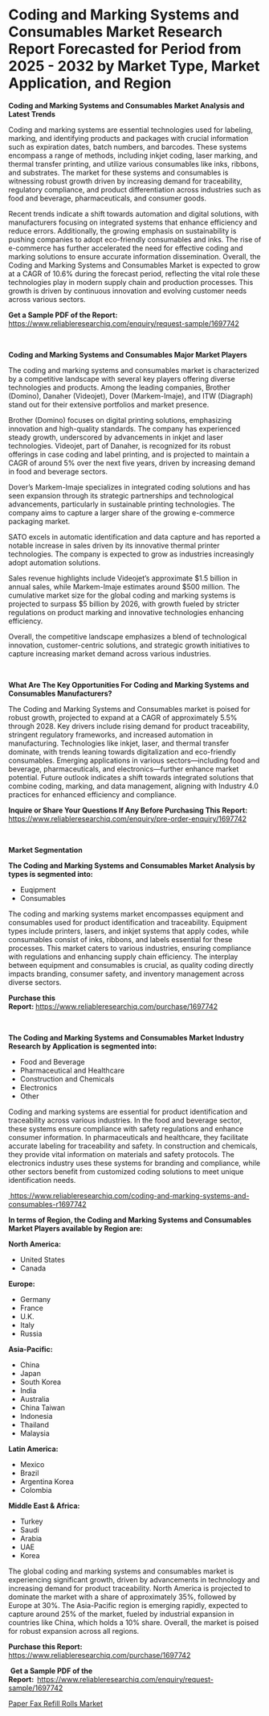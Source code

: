 <p><h1>Coding and Marking Systems and Consumables Market Research Report Forecasted for Period from 2025 -  2032 by Market Type, Market Application, and Region</h1></p><p><strong>Coding and Marking Systems and Consumables Market Analysis and Latest Trends</strong></p>
<p><p>Coding and marking systems are essential technologies used for labeling, marking, and identifying products and packages with crucial information such as expiration dates, batch numbers, and barcodes. These systems encompass a range of methods, including inkjet coding, laser marking, and thermal transfer printing, and utilize various consumables like inks, ribbons, and substrates. The market for these systems and consumables is witnessing robust growth driven by increasing demand for traceability, regulatory compliance, and product differentiation across industries such as food and beverage, pharmaceuticals, and consumer goods.</p><p>Recent trends indicate a shift towards automation and digital solutions, with manufacturers focusing on integrated systems that enhance efficiency and reduce errors. Additionally, the growing emphasis on sustainability is pushing companies to adopt eco-friendly consumables and inks. The rise of e-commerce has further accelerated the need for effective coding and marking solutions to ensure accurate information dissemination. Overall, the Coding and Marking Systems and Consumables Market is expected to grow at a CAGR of 10.6% during the forecast period, reflecting the vital role these technologies play in modern supply chain and production processes. This growth is driven by continuous innovation and evolving customer needs across various sectors.</p></p>
<p><strong>Get a Sample PDF of the Report:&nbsp;</strong> <a href="https://www.reliableresearchiq.com/enquiry/request-sample/1697742?utm_campaign=2730&utm_medium=2&utm_source=Github&utm_content=ia&utm_term=24032025&utm_id=coding-and-marking-systems-and-consumables">https://www.reliableresearchiq.com/enquiry/request-sample/1697742</a></p>
<p>&nbsp;</p>
<p><strong>Coding and Marking Systems and Consumables Major Market Players</strong></p>
<p><p>The coding and marking systems and consumables market is characterized by a competitive landscape with several key players offering diverse technologies and products. Among the leading companies, Brother (Domino), Danaher (Videojet), Dover (Markem-Imaje), and ITW (Diagraph) stand out for their extensive portfolios and market presence.</p><p>Brother (Domino) focuses on digital printing solutions, emphasizing innovation and high-quality standards. The company has experienced steady growth, underscored by advancements in inkjet and laser technologies. Videojet, part of Danaher, is recognized for its robust offerings in case coding and label printing, and is projected to maintain a CAGR of around 5% over the next five years, driven by increasing demand in food and beverage sectors.</p><p>Dover’s Markem-Imaje specializes in integrated coding solutions and has seen expansion through its strategic partnerships and technological advancements, particularly in sustainable printing technologies. The company aims to capture a larger share of the growing e-commerce packaging market.</p><p>SATO excels in automatic identification and data capture and has reported a notable increase in sales driven by its innovative thermal printer technologies. The company is expected to grow as industries increasingly adopt automation solutions.</p><p>Sales revenue highlights include Videojet’s approximate $1.5 billion in annual sales, while Markem-Imaje estimates around $500 million. The cumulative market size for the global coding and marking systems is projected to surpass $5 billion by 2026, with growth fueled by stricter regulations on product marking and innovative technologies enhancing efficiency.</p><p>Overall, the competitive landscape emphasizes a blend of technological innovation, customer-centric solutions, and strategic growth initiatives to capture increasing market demand across various industries.</p></p>
<p>&nbsp;</p>
<p><strong>What Are The Key Opportunities For Coding and Marking Systems and Consumables Manufacturers?</strong></p>
<p><p>The Coding and Marking Systems and Consumables market is poised for robust growth, projected to expand at a CAGR of approximately 5.5% through 2028. Key drivers include rising demand for product traceability, stringent regulatory frameworks, and increased automation in manufacturing. Technologies like inkjet, laser, and thermal transfer dominate, with trends leaning towards digitalization and eco-friendly consumables. Emerging applications in various sectors—including food and beverage, pharmaceuticals, and electronics—further enhance market potential. Future outlook indicates a shift towards integrated solutions that combine coding, marking, and data management, aligning with Industry 4.0 practices for enhanced efficiency and compliance.</p></p>
<p><strong>Inquire or Share Your Questions If Any Before Purchasing This Report:</strong> <a href="https://www.reliableresearchiq.com/enquiry/pre-order-enquiry/1697742?utm_campaign=2730&utm_medium=2&utm_source=Github&utm_content=ia&utm_term=24032025&utm_id=coding-and-marking-systems-and-consumables">https://www.reliableresearchiq.com/enquiry/pre-order-enquiry/1697742</a></p>
<p>&nbsp;</p>
<p><strong>Market Segmentation</strong></p>
<p><strong>The Coding and Marking Systems and Consumables Market Analysis by types is segmented into:</strong></p>
<p><ul><li>Euqipment</li><li>Consumables</li></ul></p>
<p><p>The coding and marking systems market encompasses equipment and consumables used for product identification and traceability. Equipment types include printers, lasers, and inkjet systems that apply codes, while consumables consist of inks, ribbons, and labels essential for these processes. This market caters to various industries, ensuring compliance with regulations and enhancing supply chain efficiency. The interplay between equipment and consumables is crucial, as quality coding directly impacts branding, consumer safety, and inventory management across diverse sectors.</p></p>
<p><strong>Purchase this Report:&nbsp;</strong><a href="https://www.reliableresearchiq.com/purchase/1697742?utm_campaign=2730&utm_medium=2&utm_source=Github&utm_content=ia&utm_term=24032025&utm_id=coding-and-marking-systems-and-consumables">https://www.reliableresearchiq.com/purchase/1697742</a></p>
<p>&nbsp;</p>
<p><strong>The Coding and Marking Systems and Consumables Market Industry Research by Application is segmented into:</strong></p>
<p><ul><li>Food and Beverage</li><li>Pharmaceutical and Healthcare</li><li>Construction and Chemicals</li><li>Electronics</li><li>Other</li></ul></p>
<p><p>Coding and marking systems are essential for product identification and traceability across various industries. In the food and beverage sector, these systems ensure compliance with safety regulations and enhance consumer information. In pharmaceuticals and healthcare, they facilitate accurate labeling for traceability and safety. In construction and chemicals, they provide vital information on materials and safety protocols. The electronics industry uses these systems for branding and compliance, while other sectors benefit from customized coding solutions to meet unique identification needs.</p></p>
<p><a href="https://www.reliableresearchiq.com/coding-and-marking-systems-and-consumables-r1697742?utm_campaign=2730&utm_medium=2&utm_source=Github&utm_content=ia&utm_term=24032025&utm_id=coding-and-marking-systems-and-consumables">&nbsp;https://www.reliableresearchiq.com/coding-and-marking-systems-and-consumables-r1697742</a></p>
<p><strong>In terms of Region, the Coding and Marking Systems and Consumables Market Players available by Region are:</strong></p>
<p>
    <p> <strong> North America: </strong>
        <ul>
            <li>United States</li>
            <li>Canada</li>
        </ul>
        </p> 
    <p> <strong> Europe: </strong>
        <ul>
            <li>Germany</li>
            <li>France</li>
            <li>U.K.</li>
            <li>Italy</li>
            <li>Russia</li>
        </ul>
        </p> 
    <p> <strong> Asia-Pacific: </strong>
        <ul>
            <li>China</li>
            <li>Japan</li>
            <li>South Korea</li>
            <li>India</li>
            <li>Australia</li>
            <li>China Taiwan</li>
            <li>Indonesia</li>
            <li>Thailand</li>
            <li>Malaysia</li>
        </ul>
        </p> 
    <p> <strong> Latin America: </strong>
        <ul>
            <li>Mexico</li>
            <li>Brazil</li>
            <li>Argentina Korea</li>
            <li>Colombia</li>
        </ul>
        </p> 
    <p> <strong> Middle East & Africa: </strong>
        <ul>
            <li>Turkey</li>
            <li>Saudi</li>
            <li>Arabia</li>
            <li>UAE</li>
            <li>Korea</li>
        </ul>
    </p>
    </p>
<p><p>The global coding and marking systems and consumables market is experiencing significant growth, driven by advancements in technology and increasing demand for product traceability. North America is projected to dominate the market with a share of approximately 35%, followed by Europe at 30%. The Asia-Pacific region is emerging rapidly, expected to capture around 25% of the market, fueled by industrial expansion in countries like China, which holds a 10% share. Overall, the market is poised for robust expansion across all regions.</p></p>
<p><strong>Purchase this Report: </strong><a href="https://www.reliableresearchiq.com/purchase/1697742?utm_campaign=2730&utm_medium=2&utm_source=Github&utm_content=ia&utm_term=24032025&utm_id=coding-and-marking-systems-and-consumables">https://www.reliableresearchiq.com/purchase/1697742</a></p>
<p>&nbsp;<strong>Get a Sample PDF of the Report:&nbsp;&nbsp;</strong><a href="https://www.reliableresearchiq.com/enquiry/request-sample/1697742?utm_campaign=2730&utm_medium=2&utm_source=Github&utm_content=ia&utm_term=24032025&utm_id=coding-and-marking-systems-and-consumables">https://www.reliableresearchiq.com/enquiry/request-sample/1697742</a></p>
<p><strong></strong></p>
<p><p><a href="https://github.com/semiensamuel72378/Market-Research-Report-List-1/blob/main/paper-fax-refill-rolls-market.md?utm_campaign=2730&utm_medium=2&utm_source=Github&utm_content=ia&utm_term=24032025&utm_id=coding-and-marking-systems-and-consumables">Paper Fax Refill Rolls Market</a></p></p>